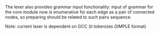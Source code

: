 The lexer also provides grammar input functionality: 
input of grammar for the core module now is enumerative for each edge as a pair of connected nodes, so preparing should be related to such pairs sequence.

Note: current lexer is dependent on GCC (it tokenizes GIMPLE format)
